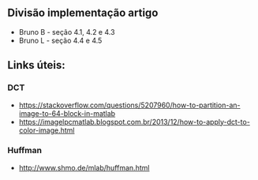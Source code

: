 ## Divisão implementação artigo 
- Bruno B - seção 4.1, 4.2 e 4.3
- Bruno L - seção 4.4 e 4.5

## Links úteis:

### DCT
 - https://stackoverflow.com/questions/5207960/how-to-partition-an-image-to-64-block-in-matlab
 - https://imagelpcmatlab.blogspot.com.br/2013/12/how-to-apply-dct-to-color-image.html
 
### Huffman
 - http://www.shmo.de/mlab/huffman.html 

